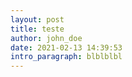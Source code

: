 ```yaml
---
layout: post
title: teste
author: john_doe
date: 2021-02-13 14:39:53
intro_paragraph: blblblbl
---
```

